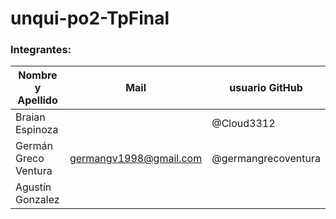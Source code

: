 # unqui-po2-TpFinal

### Integrantes:

| Nombre y Apellido              |             Mail               |    usuario GitHub    |
| -----------------------------  | ------------------------------ | -------------------  |
| Braian Espinoza                |                                | @Cloud3312           |
| Germán Greco Ventura           | germangv1998@gmail.com         | @germangrecoventura  |
| Agustín Gonzalez               |                                |                      |